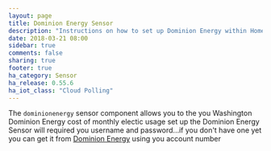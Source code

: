 ```yaml
---
layout: page
title: Dominion Energy Sensor
description: "Instructions on how to set up Dominion Energy within Home Assistant."
date: 2018-03-21 08:00
sidebar: true
comments: false
sharing: true
footer: true
ha_category: Sensor
ha_release: 0.55.6
ha_iot_class: "Cloud Polling"
---
```


The `dominionenergy` sensor component allows you to the you Washington Dominion Energy cost of monthly electic usage
set up the  Dominion Energy Sensor will required you username and password...if you don't have one yet you can get it 
from [Dominion Energy](http://dominionenergy.com)  using you account number
